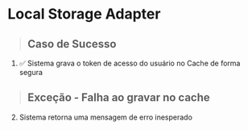 # Local Storage Adapter

> ## Caso de Sucesso
1. ✅ Sistema grava o token de acesso do usuário no Cache de forma segura

> ## Exceção - Falha ao gravar no cache
2. Sistema retorna uma mensagem de erro inesperado